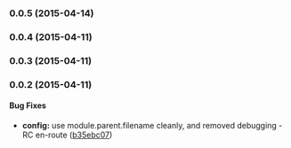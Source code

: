 ### 0.0.5 (2015-04-14)


### 0.0.4 (2015-04-11)


### 0.0.3 (2015-04-11)


### 0.0.2 (2015-04-11)


#### Bug Fixes

* **config:** use module.parent.filename cleanly, and removed debugging - RC en-route ([b35ebc07](https://github.com/electblake/node-12factor-dotenv/commit/b35ebc07f10b55ca70f5bd5482860d4ffc200016))

